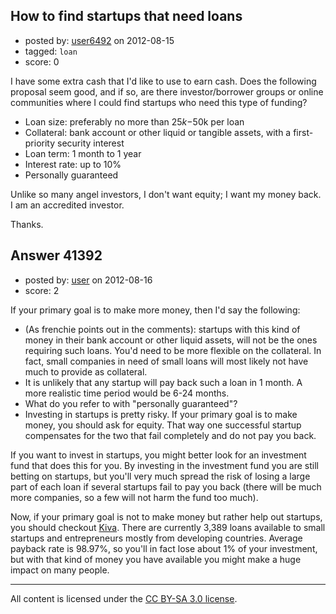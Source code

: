 ## How to find startups that need loans

- posted by: [user6492](https://stackexchange.com/users/-1/6492-user6492) on 2012-08-15
- tagged: `loan`
- score: 0

I have some extra cash that I'd like to use to earn cash.  Does the following proposal seem good, and if so, are there investor/borrower groups or online communities where I could find startups who need this type of funding?

* Loan size: preferably no more than $25k-$50k per loan
* Collateral: bank account or other liquid or tangible assets, with a first-priority security interest
* Loan term: 1 month to 1 year
* Interest rate: up to 10%
* Personally guaranteed

Unlike so many angel investors, I don't want equity; I want my money back.  I am an accredited investor.

Thanks.


## Answer 41392

- posted by: [user](https://stackexchange.com/users/-1/16441-user) on 2012-08-16
- score: 2

<p>If your primary goal is to make more money, then I'd say the following:</p>

<ul>
<li>(As frenchie points out in the comments): startups with this kind of money in their bank account or other liquid assets, will not be the ones requiring such loans. You'd need to be more flexible on the collateral. In fact, small companies in need of small loans will most likely not have much to provide as collateral. </li>
<li>It is unlikely that any startup will pay back such a loan in 1 month. A more realistic time period would be 6-24 months.</li>
<li>What do you refer to with "personally guaranteed"? </li>
<li>Investing in startups is pretty risky. If your primary goal is to make money, you should ask for equity. That way one successful startup compensates for the two that fail completely and do not pay you back. </li>
</ul>

<p>If you want to invest in startups, you might better look for an investment fund that does this for you. By investing in the investment fund you are still betting on startups, but you'll very much spread the risk of losing a large part of each loan if several startups fail to pay you back (there will be much more companies, so a few will not harm the fund too much). </p>

<p>Now, if your primary goal is not to make money but rather help out startups, you should checkout <a href="http://www.kiva.org/start" rel="nofollow">Kiva</a>. There are currently 3,389 loans available to small startups and entrepreneurs mostly from developing countries. Average payback rate is 98.97%, so you'll in fact lose about 1% of your investment, but with that kind of money you have available you might make a huge impact on many people. </p>




---

All content is licensed under the [CC BY-SA 3.0 license](https://creativecommons.org/licenses/by-sa/3.0/).
